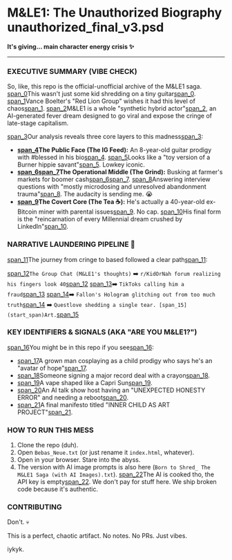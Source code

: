 # M&LE1: The Unauthorized Biography  unauthorized_final_v3.psd

**It's giving... main character energy crisis ✨**

---

### EXECUTIVE SUMMARY (VIBE CHECK)

So, like, this repo is the official-unofficial archive of the M&LE1 saga. [span_0](start_span)This wasn't just some kid shredding on a tiny guitar[span_0](end_span). [span_1](start_span)Vance Boelter's "Red Lion Group" wishes it had this level of chaos[span_1](end_span). [span_2](start_span)M&LE1 is a whole "synthetic hybrid actor"[span_2](end_span), an AI-generated fever dream designed to go viral and expose the cringe of late-stage capitalism.

[span_3](start_span)Our analysis reveals three core layers to this madness[span_3](end_span):

* **[span_4](start_span)The Public Face (The IG Feed):** An 8-year-old guitar prodigy with #blessed in his bio[span_4](end_span). [span_5](start_span)Looks like a "toy version of a Burner hippie savant"[span_5](end_span). Lowkey iconic.
* **[span_6](start_span)[span_7](start_span)The Operational Middle (The Grind):** Busking at farmer's markets for boomer cash[span_6](end_span)[span_7](end_span). [span_8](start_span)Answering interview questions with "mostly microdosing and unresolved abandonment trauma"[span_8](end_span). The audacity is sending me. 😭
* **[span_9](start_span)The Covert Core (The Tea ☕):** He's actually a 40-year-old ex-Bitcoin miner with parental issues[span_9](end_span). No cap. [span_10](start_span)His final form is the "reincarnation of every Millennial dream crushed by LinkedIn"[span_10](end_span).

### NARRATIVE LAUNDERING PIPELINE 💅

[span_11](start_span)The journey from cringe to based followed a clear path[span_11](end_span):

[span_12](start_span)`The Group Chat (M&LE1's thoughts)` ➡️ `r/KidOrNah forum realizing his fingers look 40`[span_12](end_span) [span_13](start_span)➡️ `TikToks calling him a fraud`[span_13](end_span) [span_14](start_span)➡️ `Fallon's Hologram glitching out from too much truth`[span_14](end_span) ➡️ `Questlove shedding a single tear. [span_15](start_span)Art.`[span_15](end_span)

### KEY IDENTIFIERS & SIGNALS (AKA "ARE YOU M&LE1?")

[span_16](start_span)You might be in this repo if you see[span_16](end_span):

* [span_17](start_span)A grown man cosplaying as a child prodigy who says he's an "avatar of hope"[span_17](end_span).
* [span_18](start_span)Someone signing a major record deal with a crayon[span_18](end_span).
* [span_19](start_span)A vape shaped like a Capri Sun[span_19](end_span).
* [span_20](start_span)An AI talk show host having an "UNEXPECTED HONESTY ERROR" and needing a reboot[span_20](end_span).
* [span_21](start_span)A final manifesto titled "INNER CHILD AS ART PROJECT"[span_21](end_span).

### HOW TO RUN THIS MESS

1.  Clone the repo (duh).
2.  Open `Bebas_Neue.txt` (or just rename it `index.html`, whatever).
3.  Open in your browser. Stare into the abyss.
4.  The version with AI image prompts is also here (`Born to Shred_ The M&LE1 Saga (with AI Images).txt`). [span_22](start_span)The AI is cooked tho, the API key is empty[span_22](end_span). We don't pay for stuff here. We ship broken code because it's authentic.

### CONTRIBUTING

Don't. 💀

This is a perfect, chaotic artifact. No notes. No PRs. Just vibes.

iykyk.
